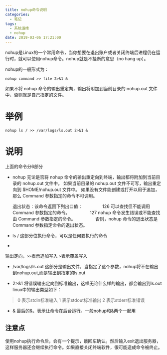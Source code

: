 ```yaml
---
title: nohup命令说明
categories:
  - 笔记
tags:
  - 系统运维
  - nohup
date: 2019-03-06 17:21:00
---
```


nohup是Linux的一个常用命令，当你想要在退出账户或者关闭终端后进程仍在运行时，就可以使用nohup命令。nohup就是不挂断的意思（no hang up）。

nohup的一般形式为：
```
nohup command >> file 2>&1 &
```
如果不将 nohup 命令的输出重定向，输出将附加到当前目录的 nohup.out 文件中，否则就是自己指定的文件。

<!-- more -->

# 举例
```
nohup ls / >> /var/logs/ls.out 2>&1 &
```
# 说明
上面的命令分6部分

- nohup
无论是否将 nohup 命令的输出重定向到终端，输出都将附加到当前目录的 nohup.out 文件中。
如果当前目录的 nohup.out 文件不可写，输出重定向到 $HOME/nohup.out 文件中。
如果没有文件能创建或打开以用于追加，那么 Command 参数指定的命令不可调用。

   退出状态：该命令返回下列出口值： 　　
　　126 可以查找但不能调用 Command 参数指定的命令。 　　
　　127 nohup 命令发生错误或不能查找由 Command 参数指定的命令。 　　
　　否则，nohup 命令的退出状态是 Command 参数指定命令的退出状态。

- ls /
这部分位执行命令，可以是任何要执行的命令

- >>
输出定向，`>>`表示追加写入 `>`表示覆盖写入

- /var/logs/ls.out
这部分是输出文件，当指定了这个参数，nohup将不在输出到nohup.out,而是输出到指定的ls.out

- 2>&1
将错误输出定向到标准输出，这样无论什么样的输出，都会输出到ls.out
linux中的输出类型如下：
> 0 表示stdin标准输入
> 1 表示stdout标准输出
> 2 表示stderr标准错误

- &
最后的&，表示让命令在后台运行。一般nohup和&两个一起用

## 注意点
使用nohup执行命令后，会有一个提示，敲回车确认。然后输入exit退出服务器，这样服务器还会继续执行命令。如果直接关闭终端软件，很可能造成命令被终止。